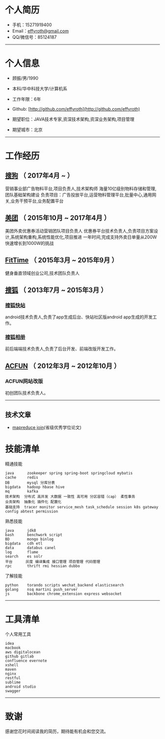 # 个人简历
- 手机：15271919400
- Email：effyroth@gmail.com
- QQ/微信号：85124187

---

# 个人信息

 - 顾振/男/1990 
 - 本科/华中科技大学/计算机系 
 - 工作年限：6年
 - Github: [http://github.com/effyroth](http://github.com/effyroth)

 - 期望职位：JAVA技术专家,资深技术架构,资深业务架构,项目管理
 - 期望城市：北京

---

# 工作经历
## [搜狗](http://www.sogou.com/) （ 2017年4月 ~  ）
 营销事业部广告物料平台,项目负责人,技术架构师
 海量10亿级别物料存储和管理,团队基础架构建设
 负责项目：广告投放平台,运营物料管理平台,批量中心,通用网关,业务干预平台,业务配置平台
 
## [美团](http://www.meituan.com/) （ 2015年10月 ~ 2017年4月 ）
 美团外卖优惠券活动营销团队项目负责人
 优惠券平台技术负责人,负责项目方案设计,系统架构重构,系统性能优化,项目推进
 一年时间,完成支持外卖日单量从200W快速增长到1000W的挑战

## [FitTime](http://rjfittime.com/) （ 2015年3月 ~ 2015年9月 ）
健身垂直领域创业公司,技术团队负责人

## [搜狐](http://www.sohu.com) （ 2013年7月 ~ 2015年3月 ）

### [搜狐快站](http://www.kuaizhan.com)
android技术负责人,负责了app生成后台、快站社区版android app生成的开发工作。

### [搜狐相册](http://pp.sohu.com)
前后端端技术负责人,负责了后台开发、前端改版开发工作。
 
## [ACFUN](http://www.acfun.tv) （ 2012年3月 ~ 2012年10月 ）

### ACFUN网站改版 
初创团队技术负责人。

---

## 技术文章

- [mapreduce join](https://github.com/effyroth/paper)(省级优秀学位论文)

# 技能清单

精通技能

    java      zookeeper spring spring-boot springcloud mybatis
    cache     redis
    DB        mysql 分库分表
    bigdata   hadoop hbase hive
    mq        kafka
    技术架构  分布式 高并发 大数据 一致性 高可用 分区容错（cap） 柔性事务
    业务架构  抽象化 插件化 配置化
    基础支持  tracer monitor service_mesh task_schedule session k8s gateway config abtest permission

熟悉技能

    java      jdk8
    bash      benchwork script
    BD        mongo binlog
    bigdata   cdh etl
    data      databus canel
    log       flume
    search    es solr
    平台      灰度 编译集成 接口管理 项目管理 代码管理
    rpc       thrift rmi hessian dubbo
    
了解技能

    python    torando scripts wechat_backend elasticsearch
    golang    nsq martini push_server
    js        backbone chrome_extension express websocket

---
# 工具清单


个人常用工具

    idea
    macbook 
    aws digitalocean
    github gitlab
    confluence evernote
    xshell
    maven 
    nginx 
    restful 
    sublime
    android studio
    swagger

---

# 致谢
感谢您花时间阅读我的简历，期待能有机会和您交流。
